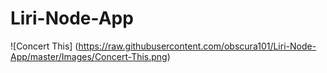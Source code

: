 # Liri-Node-App


![Concert This] (https://raw.githubusercontent.com/obscura101/Liri-Node-App/master/Images/Concert-This.png)
